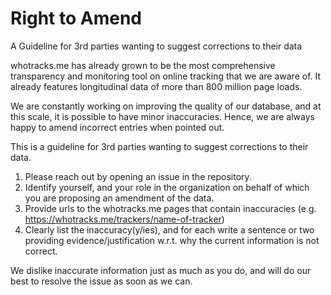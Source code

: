 # Right to Amend
A Guideline for 3rd parties wanting to suggest corrections to their data


whotracks.me has already grown to be the most comprehensive transparency 
and monitoring tool on online tracking that we are aware of. It already 
features longitudinal data of more than 800 million page loads.

We are constantly working on improving the quality of our database, and at this 
scale, it is possible to have minor inaccuracies. Hence, we are always happy to 
amend incorrect entries when pointed out.

This is a guideline for 3rd parties wanting to suggest corrections to their
data. 

1. Please reach out by opening an issue in the repository.
2. Identify yourself, and your role in the organization on behalf of which you are 
   proposing an amendment of the data.
3. Provide urls to the whotracks.me pages that contain inaccuracies (e.g. https://whotracks.me/trackers/name-of-tracker)
4. Clearly list the inaccuracy(y/ies), and for each write a sentence or two providing 
   evidence/justification w.r.t. why the current information is not correct.


We dislike inaccurate information just as much as you do, and 
will do our best to resolve the issue as soon as we can. 
